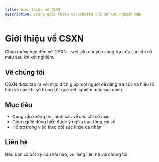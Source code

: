 ```yaml
---
title: Giới thiệu về CSXN
description: Trang giới thiệu về website chỉ số xét nghiệm máu
---
```


# Giới thiệu về CSXN

Chào mừng bạn đến với CSXN - website chuyên dùng tra cứu các chỉ số máu sau khi xét nghiệm.

## Về chúng tôi

CSXN được tạo ra với mục đích giúp mọi người dễ dàng tra cứu và hiểu rõ hơn về các chỉ số trong kết quả xét nghiệm máu của mình.

## Mục tiêu

- Cung cấp thông tin chính xác về các chỉ số máu
- Giúp người dùng hiểu được ý nghĩa của từng chỉ số
- Hỗ trợ trong việc theo dõi sức khỏe cá nhân

## Liên hệ

Nếu bạn có bất kỳ câu hỏi nào, vui lòng liên hệ với chúng tôi.